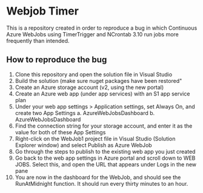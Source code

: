 # Webjob Timer

This is a repository created in order to reproduce a bug in which Continuous Azure WebJobs using TimerTrigger and NCrontab 3.10 run jobs more frequently than intended.

## How to reproduce the bug
1. Clone this repository and open the solution file in Visual Studio
2. Build the solution (make sure nuget packages have been restored"
3. Create an Azure storage account (v2, using the new portal)
4. Create an Azure web app (under app services) with an S1 app service plan
5. Under your web app settings > Application settings, set Always On, and create two App Settings
  a. AzureWebJobsDashboard
  b. AzureWebJobsDashboard
6. Find the connection string for your storage account, and enter it as the value for both of these App Settings
7. Right-click on the WebJob1 project file in Visual Studio (Solution Explorer window) and select Publish as Azure WebJob
8. Go through the steps to publish to the existing web app you just created
9. Go back to the web app settings in Azure portal and scroll down to WEB JOBS. Select this, and open the URL that appears under Logs in the new pane
10. You are now in the dashboard for the WebJob, and should see the RunAtMidnight function. It should run every thirty minutes to an hour.
